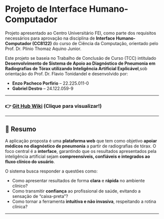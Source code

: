 # Projeto de Interface Humano-Computador

Projeto apresentado ao Centro Universitário FEI, como parte dos requisitos necessários para aprovação na disciplina de **Interface Humano-Computador (CC8122)** do curso de Ciência da Computação, orientado pelo Prof. Dr. Plinio Thomaz Aquino Junior.

Este projeto se baseia no Trabalho de Conclusão de Curso (TCC) intitulado **Desenvolvimento de Sistema de Apoio ao Diagnóstico de Pneumonia em Radiografias de Tórax utilizando Inteligência Artificial Explicável**,sob orientação do Prof. Dr. Flavio Tonidandel e desenvolvido por:

- **Enzo Pacheco Porfirio** – 22.225.011-0
- **Gabriel Destro** – 24.122.059-9

---

### 👉 [Git Hub Wiki](https://github.com/enzzopp/CC8122-IHC/wiki) (Clique para visualizar!)

---

## 📖 Resumo

A aplicação proposta é uma **plataforma web** que tem como objetivo **apoiar médicos no diagnóstico de pneumonia** a partir de radiografias de tórax.
O foco central é a **interface**, garantindo que os resultados apresentados pela inteligência artificial sejam **compreensíveis, confiáveis e integrados ao fluxo clínico do usuário**.

O sistema busca responder a questões como:

- Como apresentar resultados de forma **clara** e **rápida** no ambiente clínico?
- Como transmitir **confiança** ao profissional de saúde, evitando a sensação de “caixa-preta”?
- Como tornar a ferramenta **intuitiva e não invasiva**, respeitando a rotina clínica?

---

